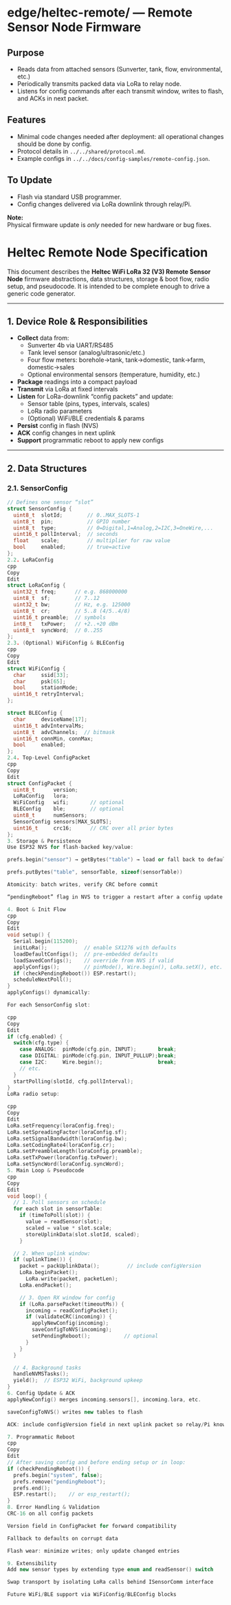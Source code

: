 # edge/heltec-remote/ — Remote Sensor Node Firmware

## Purpose

- Reads data from attached sensors (Sunverter, tank, flow, environmental, etc.)
- Periodically transmits packed data via LoRa to relay node.
- Listens for config commands after each transmit window, writes to flash, and ACKs in next packet.

## Features

- Minimal code changes needed after deployment: all operational changes should be done by config.
- Protocol details in `../../shared/protocol.md`.
- Example configs in `../../docs/config-samples/remote-config.json`.

## To Update

- Flash via standard USB programmer.
- Config changes delivered via LoRa downlink through relay/Pi.

**Note:**  
Physical firmware update is *only* needed for new hardware or bug fixes.

# Heltec Remote Node Specification

This document describes the **Heltec WiFi LoRa 32 (V3) Remote Sensor Node** firmware abstractions, data structures, storage & boot flow, radio setup, and pseudocode. It is intended to be complete enough to drive a generic code generator.

---

## 1. Device Role & Responsibilities

- **Collect** data from:
  - Sunverter 4b via UART/RS485
  - Tank level sensor (analog/ultrasonic/etc.)
  - Four flow meters: borehole→tank, tank→domestic, tank→farm, domestic→sales
  - Optional environmental sensors (temperature, humidity, etc.)
- **Package** readings into a compact payload
- **Transmit** via LoRa at fixed intervals
- **Listen** for LoRa-downlink “config packets” and update:
  - Sensor table (pins, types, intervals, scales)
  - LoRa radio parameters
  - (Optional) WiFi/BLE credentials & params
- **Persist** config in flash (NVS)
- **ACK** config changes in next uplink
- **Support** programmatic reboot to apply new configs

---

## 2. Data Structures

### 2.1. SensorConfig

```cpp
// Defines one sensor “slot”
struct SensorConfig {
  uint8_t  slotId;        // 0..MAX_SLOTS-1
  uint8_t  pin;           // GPIO number
  uint8_t  type;          // 0=Digital,1=Analog,2=I2C,3=OneWire,...
  uint16_t pollInterval;  // seconds
  float    scale;         // multiplier for raw value
  bool     enabled;       // true=active
};
2.2. LoRaConfig
cpp
Copy
Edit
struct LoRaConfig {
  uint32_t freq;      // e.g. 868000000
  uint8_t  sf;        // 7..12
  uint32_t bw;        // Hz, e.g. 125000
  uint8_t  cr;        // 5..8 (4/5..4/8)
  uint16_t preamble;  // symbols
  int8_t   txPower;   // +2..+20 dBm
  uint8_t  syncWord;  // 0..255
};
2.3. (Optional) WiFiConfig & BLEConfig
cpp
Copy
Edit
struct WiFiConfig {
  char     ssid[33];
  char     psk[65];
  bool     stationMode;
  uint16_t retryInterval;
};

struct BLEConfig {
  char     deviceName[17];
  uint16_t advIntervalMs;
  uint8_t  advChannels;  // bitmask
  uint16_t connMin, connMax;
  bool     enabled;
};
2.4. Top-Level ConfigPacket
cpp
Copy
Edit
struct ConfigPacket {
  uint8_t      version;
  LoRaConfig   lora;
  WiFiConfig   wifi;       // optional
  BLEConfig    ble;        // optional
  uint8_t      numSensors;
  SensorConfig sensors[MAX_SLOTS];
  uint16_t     crc16;      // CRC over all prior bytes
};
3. Storage & Persistence
Use ESP32 NVS for flash-backed key/value:

prefs.begin("sensor") → getBytes("table") → load or fall back to defaults

prefs.putBytes("table", sensorTable, sizeof(sensorTable))

Atomicity: batch writes, verify CRC before commit

“pendingReboot” flag in NVS to trigger a restart after a config update

4. Boot & Init Flow
cpp
Copy
Edit
void setup() {
  Serial.begin(115200);
  initLoRa();            // enable SX1276 with defaults
  loadDefaultConfigs();  // pre-embedded defaults
  loadSavedConfigs();    // override from NVS if valid
  applyConfigs();        // pinMode(), Wire.begin(), LoRa.setX(), etc.
  if (checkPendingReboot()) ESP.restart();
  scheduleNextPoll();
}
applyConfigs() dynamically:

For each SensorConfig slot:

cpp
Copy
Edit
if (cfg.enabled) {
  switch(cfg.type) {
    case ANALOG:  pinMode(cfg.pin, INPUT);       break;
    case DIGITAL: pinMode(cfg.pin, INPUT_PULLUP);break;
    case I2C:     Wire.begin();                  break;
    // etc.
  }
  startPolling(slotId, cfg.pollInterval);
}
LoRa radio setup:

cpp
Copy
Edit
LoRa.setFrequency(loraConfig.freq);
LoRa.setSpreadingFactor(loraConfig.sf);
LoRa.setSignalBandwidth(loraConfig.bw);
LoRa.setCodingRate4(loraConfig.cr);
LoRa.setPreambleLength(loraConfig.preamble);
LoRa.setTxPower(loraConfig.txPower);
LoRa.setSyncWord(loraConfig.syncWord);
5. Main Loop & Pseudocode
cpp
Copy
Edit
void loop() {
  // 1. Poll sensors on schedule
  for each slot in sensorTable:
    if (timeToPoll(slot)) {
      value = readSensor(slot);
      scaled = value * slot.scale;
      storeUplinkData(slot.slotId, scaled);
    }

  // 2. When uplink window:
  if (uplinkTime()) {
    packet = packUplinkData();         // include configVersion
    LoRa.beginPacket();
      LoRa.write(packet, packetLen);
    LoRa.endPacket();

    // 3. Open RX window for config
    if (LoRa.parsePacket(timeoutMs)) {
      incoming = readConfigPacket();
      if (validateCRC(incoming)) {
        applyNewConfig(incoming);
        saveConfigToNVS(incoming);
        setPendingReboot();           // optional
      }
    }
  }

  // 4. Background tasks
  handleNVMSTasks();
  yield();  // ESP32 WiFi, background upkeep
}
6. Config Update & ACK
applyNewConfig() merges incoming.sensors[], incoming.lora, etc.

saveConfigToNVS() writes new tables to flash

ACK: include configVersion field in next uplink packet so relay/Pi knows it applied

7. Programmatic Reboot
cpp
Copy
Edit
// After saving config and before ending setup or in loop:
if (checkPendingReboot()) {
  prefs.begin("system", false);
  prefs.remove("pendingReboot");
  prefs.end();
  ESP.restart();    // or esp_restart();
}
8. Error Handling & Validation
CRC-16 on all config packets

Version field in ConfigPacket for forward compatibility

Fallback to defaults on corrupt data

Flash wear: minimize writes; only update changed entries

9. Extensibility
Add new sensor types by extending type enum and readSensor() switch

Swap transport by isolating LoRa calls behind ISensorComm interface

Future WiFi/BLE support via WiFiConfig/BLEConfig blocks

